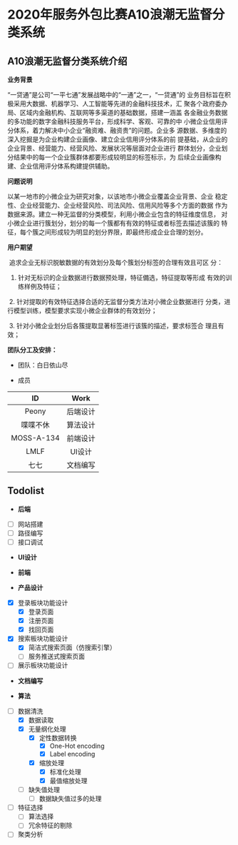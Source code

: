# 2020年服务外包比赛A10浪潮无监督分类系统

## A10浪潮无监督分类系统介绍

**业务背景** 

“一贷通”是公司“一平七通”发展战略中的“一通”之一，“一贷通”的 业务目标旨在积极采用大数据、机器学习、人工智能等先进的金融科技技术，汇 聚各个政府委办局、区域内金融机构、互联网等多渠道的基础数据，搭建一涵盖 各金融业务数据的多功能的数字金融科技服务平台，形成科学、客观、可靠的中 小微企业信用评分体系，着力解决中小企业“融资难、融资贵”的问题。企业多 源数据、多维度的深入挖掘是为企业构建企业画像、建立企业信用评分体系的前 提基础，从企业的企业背景、经营能力、经营风险、发展状况等层面对企业进行 群体划分，企业划分结果中的每一个企业簇群体都要形成较明显的标签标示，为 后续企业画像构建、企业信用评分体系构建提供辅助。

**问题说明** 

以某一地市的小微企业为研究对象，以该地市小微企业覆盖企业背景、企业 稳定性、企业经营能力、企业经营风险、司法风险、信用风险等多个方面的数据 作为数据来源。建立一种无监督的分类模型，利用小微企业包含的特征维度信息， 对小微企业进行簇划分，划分的每一个簇都有有效的特征或者标签去描述该簇的 特征，每个簇之间形成较为明显的划分界限，即最终形成企业合理的划分。

**用户期望**

 追求企业无标识脱敏数据的有效划分及每个簇划分标签的合理有效且可区 分：

1. 针对无标识的企业数据进行数据预处理，特征備选，特征提取等形成 有效的训练样例及特征；

 2. 针对提取的有效特征选择合适的无监督分类方法对小微企业数据进行 分类，进行模型训练，模型要求实现小微企业群体的有效划分；

 3. 针对小微企业划分后各簇提取显著标签进行该簇的描述，要求标签合 理且有效；

**团队分工及安排：**

- 团队：白日依山尽

- 成员

|ID|Work|
|:-:|:-:|
|Peony|后端设计|
|喋喋不休|算法设计|
|MOSS-A-134|前端设计|
|LMLF|UI设计|
|七七|文档编写|

## Todolist

- **后端**

- [ ] 网站搭建
- [ ] 路径编写
- [ ] 接口调试

- **UI设计**

- **前端**

- **产品设计**

- [x] 登录板块功能设计
    - [x] 登录页面
    - [x] 注册页面
    - [x] 找回页面
- [x] 搜索板块功能设计
    - [x] 简洁式搜索页面（仿搜索引擎）
    - [ ] 服务推送式搜索页面
- [ ] 展示板块功能设计

- **文档编写**

- **算法**

- [ ] 数据清洗
    - [x] 数据读取
    - [x] 无量纲化处理
        - [x] 定性数据转换
            - [x] One-Hot encoding
            - [x] Label encoding
        - [x] 缩放处理
            - [x] 标准化处理
            - [x] 最值缩放处理
    - [ ] 缺失值处理
        - [ ] 数据缺失值过多的处理
- [ ] 特征选择
    - [ ] 算法选择
    - [ ] 冗余特征的剔除
- [ ] 聚类分析
